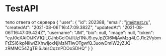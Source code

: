 # TestAPI
тело ответа от сервера
{
    "user": {
        "id": 202388,
        "email": "jm@test.ru",
        "createdAt": "2021-08-06T16:47:09.382Z",
        "updatedAt": "2021-08-06T16:47:09.424Z",
        "username": "JM",
        "bio": null,
        "image": null,
        "token": "eyJ0eXAiOiJKV1QiLCJhbGciOiJIUzI1NiJ9.eyJpZCI6MjAyMzg4LCJ1c2VybmFtZSI6IkpNIiwiZXhwIjoxNjMzNTIwOTgwfQ.3uowDmlW2yZJQ-zRMMC54ZgTElSJaisCqznPDOoSDHQ"
    }
}
